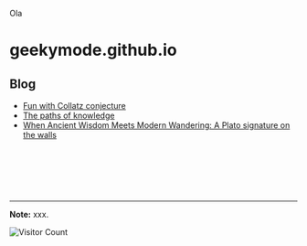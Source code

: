 Ola
# geekymode.github.io

## Blog
* [Fun with Collatz conjecture](https://geekymode.github.io/CollatzBlog/)
* [The paths of knowledge](https://geekymode.github.io/warsaw2025sanskrit/)
* [When Ancient Wisdom Meets Modern Wandering: A Plato signature on the walls](https://geekymode.github.io/warsaw2025Plato/)











&nbsp;

&nbsp;

&nbsp;

---

**Note:** xxx.


![Visitor Count](https://profile-counter.glitch.me/geekymode/count.svg)
